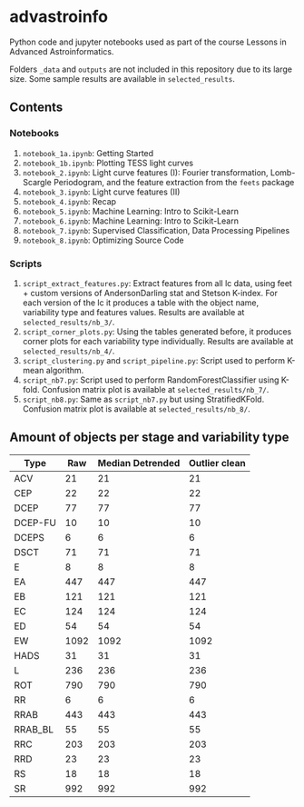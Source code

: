 # advastroinfo

Python code and jupyter notebooks used as part of the course Lessons in Advanced Astroinformatics.

Folders `_data` and `outputs` are not included in this repository due to its large size. Some sample results are available in `selected_results`.

## Contents

### Notebooks
1. `notebook_1a.ipynb`: Getting Started
2. `notebook_1b.ipynb`: Plotting TESS light curves
3. `notebook_2.ipynb`: Light curve features (I): Fourier transformation, Lomb-Scargle Periodogram, and the feature extraction from the `feets` package
4. `notebook_3.ipynb`: Light curve features (II)
5. `notebook_4.ipynb`: Recap
6. `notebook_5.ipynb`: Machine Learning: Intro to Scikit-Learn
7. `notebook_6.ipynb`: Machine Learning: Intro to Scikit-Learn
8. `notebook_7.ipynb`: Supervised Classification, Data Processing Pipelines
9. `notebook_8.ipynb`: Optimizing Source Code


### Scripts
1. `script_extract_features.py`: Extract features from all lc data, using feet + custom versions of AndersonDarling stat and Stetson K-index. For each version of the lc it produces a table with the object name, variability type and features values. Results are available at `selected_results/nb_3/`.
2. `script_corner_plots.py`: Using the tables generated before, it produces corner plots for each variability type individually. Results are available at `selected_results/nb_4/`.
3. `script_clustering.py` and `script_pipeline.py`: Script used to perform K-mean algorithm.
4. `script_nb7.py`: Script used to perform RandomForestClassifier using K-fold. Confusion matrix plot is available at  `selected_results/nb_7/`.
5. `script_nb8.py`: Same as `script_nb7.py` but using StratifiedKFold. Confusion matrix plot is available at  `selected_results/nb_8/`.


## Amount of objects per stage and variability type

| Type    | Raw  | Median Detrended | Outlier clean |
|---------|------|------------------|---------------|
| ACV     | 21   | 21               | 21            |
| CEP     | 22   | 22               | 22            |
| DCEP    | 77   | 77               | 77            |
| DCEP-FU | 10   | 10               | 10            |
| DCEPS   | 6    | 6                | 6             |
| DSCT    | 71   | 71               | 71            |
| E       | 8    | 8                | 8             |
| EA      | 447  | 447              | 447           |
| EB      | 121  | 121              | 121           |
| EC      | 124  | 124              | 124           |
| ED      | 54   | 54               | 54            |
| EW      | 1092 | 1092             | 1092          |
| HADS    | 31   | 31               | 31            |
| L       | 236  | 236              | 236           |
| ROT     | 790  | 790              | 790           |
| RR      | 6    | 6                | 6             |
| RRAB    | 443  | 443              | 443           |
| RRAB_BL | 55   | 55               | 55            |
| RRC     | 203  | 203              | 203           |
| RRD     | 23   | 23               | 23            |
| RS      | 18   | 18               | 18            |
| SR      | 992  | 992              | 992           |